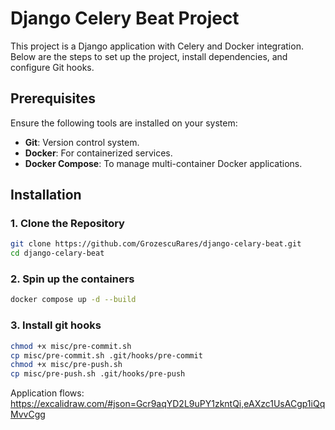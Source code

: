 # Django Celery Beat Project

This project is a Django application with Celery and Docker integration. Below are the steps to set up the project, install dependencies, and configure Git hooks.

## Prerequisites

Ensure the following tools are installed on your system:
- **Git**: Version control system.
- **Docker**: For containerized services.
- **Docker Compose**: To manage multi-container Docker applications.

## Installation

### 1. Clone the Repository
```bash
git clone https://github.com/GrozescuRares/django-celary-beat.git
cd django-celary-beat
```

### 2. Spin up the containers
```bash
docker compose up -d --build
```
### 3. Install git hooks
```bash
chmod +x misc/pre-commit.sh
cp misc/pre-commit.sh .git/hooks/pre-commit
chmod +x misc/pre-push.sh
cp misc/pre-push.sh .git/hooks/pre-push
```

Application flows: https://excalidraw.com/#json=Gcr9aqYD2L9uPY1zkntQi,eAXzc1UsACgp1iQqMvvCgg
